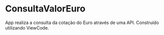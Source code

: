 # ConsultaValorEuro
App realiza a consulta da cotação do Euro através de uma API.
Construído utilizando ViewCode.

